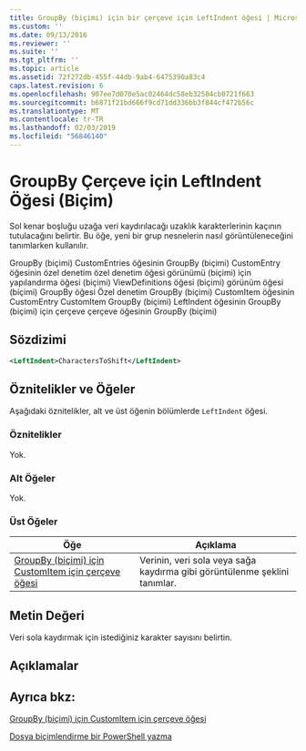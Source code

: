 ```yaml
---
title: GroupBy (biçimi) için bir çerçeve için LeftIndent öğesi | Microsoft Docs
ms.custom: ''
ms.date: 09/13/2016
ms.reviewer: ''
ms.suite: ''
ms.tgt_pltfrm: ''
ms.topic: article
ms.assetid: 72f272db-455f-44db-9ab4-6475390a83c4
caps.latest.revision: 6
ms.openlocfilehash: 907ee7d070e5ac02464dc58eb32504cb0721f663
ms.sourcegitcommit: b6871f21bd666f9cd71dd336bb3f844cf472b56c
ms.translationtype: MT
ms.contentlocale: tr-TR
ms.lasthandoff: 02/03/2019
ms.locfileid: "56846140"
---
```

# <a name="leftindent-element-for-frame-for-groupby-format"></a>GroupBy Çerçeve için LeftIndent Öğesi (Biçim)

Sol kenar boşluğu uzağa veri kaydırılacağı uzaklık karakterlerinin kaçının tutulacağını belirtir. Bu öğe, yeni bir grup nesnelerin nasıl görüntüleneceğini tanımlarken kullanılır.

GroupBy (biçimi) CustomEntries öğesinin GroupBy (biçimi) CustomEntry öğesinin özel denetim özel denetim öğesi görünümü (biçimi) için yapılandırma öğesi (biçimi) ViewDefinitions öğesi (biçimi) görünüm öğesi (biçimi) GroupBy öğesi Özel denetim GroupBy (biçimi) CustomItem öğesinin CustomEntry CustomItem GroupBy (biçimi) LeftIndent öğesinin GroupBy (biçimi) için çerçeve çerçeve öğesinin GroupBy (biçimi)

## <a name="syntax"></a>Sözdizimi

```xml
<LeftIndent>CharactersToShift</LeftIndent>
```

## <a name="attributes-and-elements"></a>Öznitelikler ve Öğeler

Aşağıdaki öznitelikler, alt ve üst öğenin bölümlerde `LeftIndent` öğesi.

### <a name="attributes"></a>Öznitelikler

Yok.

### <a name="child-elements"></a>Alt Öğeler

Yok.

### <a name="parent-elements"></a>Üst Öğeler

|Öğe|Açıklama|
|-------------|-----------------|
|[GroupBy (biçimi) için CustomItem için çerçeve öğesi](./frame-element-for-customitem-for-groupby-format.md)|Verinin, veri sola veya sağa kaydırma gibi görüntülenme şeklini tanımlar.|

## <a name="text-value"></a>Metin Değeri

Veri sola kaydırmak için istediğiniz karakter sayısını belirtin.

## <a name="remarks"></a>Açıklamalar

## <a name="see-also"></a>Ayrıca bkz:

[GroupBy (biçimi) için CustomItem için çerçeve öğesi](./frame-element-for-customitem-for-groupby-format.md)

[Dosya biçimlendirme bir PowerShell yazma](./writing-a-powershell-formatting-file.md)
